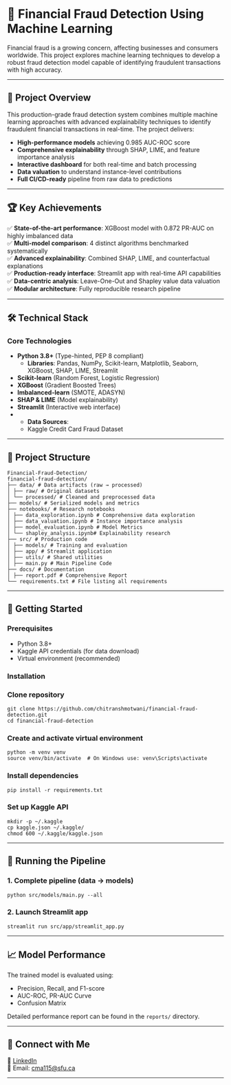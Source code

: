 # 🚀 Financial Fraud Detection Using Machine Learning

Financial fraud is a growing concern, affecting businesses and consumers worldwide. This project explores machine learning techniques to develop a robust fraud detection model capable of identifying fraudulent transactions with high accuracy.

---

## 📌 Project Overview

This production-grade fraud detection system combines multiple machine learning approaches with advanced explainability techniques to identify fraudulent financial transactions in real-time. The project delivers:

- **High-performance models** achieving 0.985 AUC-ROC score
- **Comprehensive explainability** through SHAP, LIME, and feature importance analysis
- **Interactive dashboard** for both real-time and batch processing
- **Data valuation** to understand instance-level contributions
- **Full CI/CD-ready** pipeline from raw data to predictions

---

## 🏆 Key Achievements

✅ **State-of-the-art performance**: XGBoost model with 0.872 PR-AUC on highly imbalanced data  
✅ **Multi-model comparison**: 4 distinct algorithms benchmarked systematically  
✅ **Advanced explainability**: Combined SHAP, LIME, and counterfactual explanations  
✅ **Production-ready interface**: Streamlit app with real-time API capabilities  
✅ **Data-centric analysis**: Leave-One-Out and Shapley value data valuation  
✅ **Modular architecture**: Fully reproducible research pipeline  

---

## 🛠️ Technical Stack

### Core Technologies
- **Python 3.8+** (Type-hinted, PEP 8 compliant)
  - **Libraries**: Pandas, NumPy, Scikit-learn, Matplotlib, Seaborn, XGBoost, SHAP, LIME, Streamlit  
- **Scikit-learn** (Random Forest, Logistic Regression)
- **XGBoost** (Gradient Boosted Trees)
- **Imbalanced-learn** (SMOTE, ADASYN)
- **SHAP & LIME** (Model explainability)
- **Streamlit** (Interactive web interface)
- - **Data Sources**:  
  - Kaggle Credit Card Fraud Dataset  

---

## 📂 Project Structure  
```
Financial-Fraud-Detection/
financial-fraud-detection/
├── data/ # Data artifacts (raw → processed)
│ ├── raw/ # Original datasets
│ └── processed/ # Cleaned and preprocessed data
├── models/ # Serialized models and metrics
├── notebooks/ # Research notebooks
│ ├── data_exploration.ipynb # Comprehensive data exploration
│ ├── data_valuation.ipynb # Instance importance analysis
│ ├── model_evaluation.ipynb # Model Metrics
│ └── shapley_analysis.ipynb# Explainability research
├── src/ # Production code
│ ├── models/ # Training and evaluation
│ ├── app/ # Streamlit application
│ ├── utils/ # Shared utilities
│ ├── main.py # Main Pipeline Code
├── docs/ # Documentation
│ ├── report.pdf # Comprehensive Report
└── requirements.txt # File listing all requirements
```

---

## 🚀 Getting Started

### Prerequisites
- Python 3.8+
- Kaggle API credentials (for data download)
- Virtual environment (recommended)

### Installation

### Clone repository
```
git clone https://github.com/chitranshmotwani/financial-fraud-detection.git
cd financial-fraud-detection
```

### Create and activate virtual environment
```
python -m venv venv
source venv/bin/activate  # On Windows use: venv\Scripts\activate
```

### Install dependencies
```
pip install -r requirements.txt
```

### Set up Kaggle API
```
mkdir -p ~/.kaggle
cp kaggle.json ~/.kaggle/
chmod 600 ~/.kaggle/kaggle.json
```
---

## 🚀 Running the Pipeline

### 1. Complete pipeline (data → models)
```
python src/models/main.py --all
```


### 2. Launch Streamlit app
```
streamlit run src/app/streamlit_app.py
```
---

## 📈 Model Performance  
The trained model is evaluated using:  
- Precision, Recall, and F1-score  
- AUC-ROC, PR-AUC Curve  
- Confusion Matrix  

Detailed performance report can be found in the `reports/` directory.

---

## 🔗 Connect with Me  
💼 [LinkedIn](https://www.linkedin.com/in/chitranshmotwani)  
📧 Email: [cma115@sfu.ca](mailto:cma115@sfu.ca)  

---
